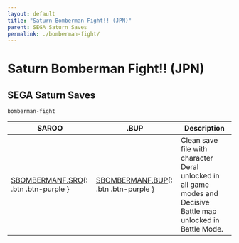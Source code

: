 ```yaml
---
layout: default
title: "Saturn Bomberman Fight!! (JPN)"
parent: SEGA Saturn Saves
permalink: ./bomberman-fight/
---
```

# Saturn Bomberman Fight!! (JPN)

## SEGA Saturn Saves

`bomberman-fight`

| SAROO | .BUP | Description |
|------|----------|-------------|
| [SBOMBERMANF.SRO](SBOMBERMANF.SRO){: .btn .btn-purple } | [SBOMBERMANF.BUP](SBOMBERMANF.BUP){: .btn .btn-purple } | Clean save file with character Deral unlocked in all game modes and Decisive Battle map unlocked in Battle Mode. |
